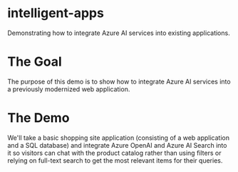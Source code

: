 intelligent-apps
===

Demonstrating how to integrate Azure AI services into existing applications.

# The Goal
The purpose of this demo is to show how to integrate Azure AI services into a previously modernized web application. 

# The Demo
We'll take a basic shopping site application (consisting of a web application and a SQL database) and integrate Azure OpenAI and Azure AI Search into it so visitors can chat with the product catalog rather than using filters or relying on full-text search to get the most relevant items for their queries.
